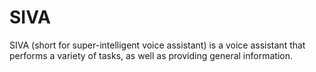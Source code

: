 # SIVA
SIVA (short for super-intelligent voice assistant) is a voice assistant that performs a variety of tasks, as well as providing general information.
